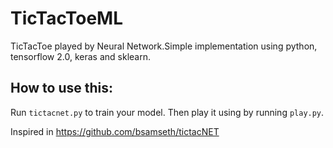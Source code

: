 # TicTacToeML
TicTacToe played by Neural Network.Simple implementation using python, tensorflow 2.0, keras and sklearn.

## How to use this:

Run `tictacnet.py` to train your model. Then play it using by running `play.py`.

Inspired in https://github.com/bsamseth/tictacNET 
